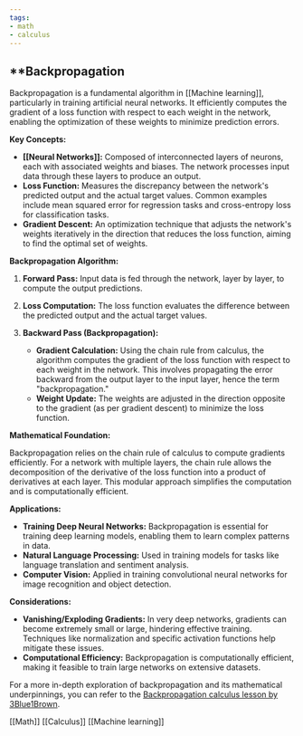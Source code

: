 ```yaml
---
tags:
- math
- calculus
---
```


## **Backpropagation

Backpropagation is a fundamental algorithm in [[Machine learning]], particularly in training artificial neural networks. It efficiently computes the gradient of a loss function with respect to each weight in the network, enabling the optimization of these weights to minimize prediction errors.

**Key Concepts:**

- **[[Neural Networks]]:** Composed of interconnected layers of neurons, each with associated weights and biases. The network processes input data through these layers to produce an output.
- **Loss Function:** Measures the discrepancy between the network's predicted output and the actual target values. Common examples include mean squared error for regression tasks and cross-entropy loss for classification tasks.
- **Gradient Descent:** An optimization technique that adjusts the network's weights iteratively in the direction that reduces the loss function, aiming to find the optimal set of weights.

**Backpropagation Algorithm:**

1. **Forward Pass:** Input data is fed through the network, layer by layer, to compute the output predictions.
2. **Loss Computation:** The loss function evaluates the difference between the predicted output and the actual target values.
3. **Backward Pass (Backpropagation):**

    - **Gradient Calculation:** Using the chain rule from calculus, the algorithm computes the gradient of the loss function with respect to each weight in the network. This involves propagating the error backward from the output layer to the input layer, hence the term "backpropagation."
    - **Weight Update:** The weights are adjusted in the direction opposite to the gradient (as per gradient descent) to minimize the loss function.

**Mathematical Foundation:**

Backpropagation relies on the chain rule of calculus to compute gradients efficiently. For a network with multiple layers, the chain rule allows the decomposition of the derivative of the loss function into a product of derivatives at each layer. This modular approach simplifies the computation and is computationally efficient.

**Applications:**

- **Training Deep Neural Networks:** Backpropagation is essential for training deep learning models, enabling them to learn complex patterns in data.
- **Natural Language Processing:** Used in training models for tasks like language translation and sentiment analysis.
- **Computer Vision:** Applied in training convolutional neural networks for image recognition and object detection.

**Considerations:**

- **Vanishing/Exploding Gradients:** In very deep networks, gradients can become extremely small or large, hindering effective training. Techniques like normalization and specific activation functions help mitigate these issues.
- **Computational Efficiency:** Backpropagation is computationally efficient, making it feasible to train large networks on extensive datasets.

For a more in-depth exploration of backpropagation and its mathematical underpinnings, you can refer to the [Backpropagation calculus lesson by 3Blue1Brown](https://www.3blue1brown.com/lessons/backpropagation-calculus).

[[Math]]  [[Calculus]]  [[Machine learning]]